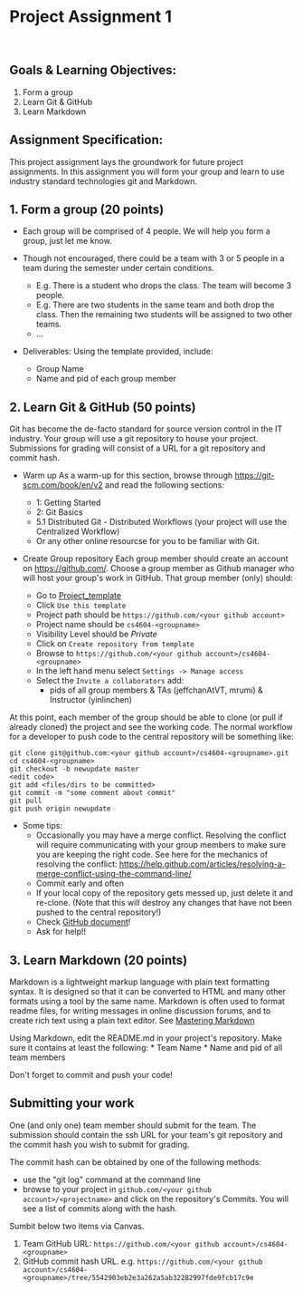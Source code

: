 # Project Assignment 1
 
## Goals & Learning Objectives:
1.	Form a group
2.	Learn Git & GitHub
3.	Learn Markdown

## Assignment Specification:
This project assignment lays the groundwork for future project assignments. In this assignment you will form your group and learn to use industry standard technologies git and Markdown.

## 1. Form a group (20 points)

* Each group will be comprised of 4 people. We will help you form a group, just let me know. 
* Though not encouraged, there could be a team with 3 or 5 people in a team during the semester under certain conditions.
    * E.g. There is a student who drops the class. The team will become 3 people. 
    * E.g. There are two students in the same team and both drop the class. Then the remaining two students will be assigned to two other teams.
    * ...

* Deliverables: 
    Using the template provided, include:
    * Group Name
    * Name and pid of each group member

## 2. Learn Git & GitHub (50 points)
Git has become the de-facto standard for source version control in the IT industry. Your group will use a git repository to house your project. Submissions for grading will consist of a URL for a git repository and commit hash.

* Warm up
As a warm-up for this section, browse through https://git-scm.com/book/en/v2 and read the following sections:
    * 1: Getting Started 
    * 2: Git Basics
    * 5.1 Distributed Git - Distributed Workflows (your project will use the Centralized Workflow)
    * Or any other online resourcse for you to be familiar with Git. 

* Create Group repository
Each group member should create an account on https://github.com/. 
Choose a group member as Github manager who will host your group's work in GitHub. That group member (only) should:
    * Go to [Project_template](https://github.com/VTCourses/Project_template) 
    * Click `Use this template`
    * Project path should be `https://github.com/<your github account>`
    * Project name should be `cs4604-<groupname>`
    * Visibility Level should be *Private* 
    * Click on `Create repository from template`
    * Browse to `https://github.com/<your github account>/cs4604-<groupname>`
    * In the left hand menu select `Settings -> Manage access` 
    * Select the `Invite a collaborators` add:
        * pids of all group members & TAs (jeffchanAtVT, mrumi) & Instructor (yinlinchen)
        

At this point, each member of the group should be able to clone (or pull if already cloned) the project and see the working code. The normal workflow for a developer to push code to the central repository will be something like:

```
git clone git@github.com:<your github account>/cs4604-<groupname>.git
cd cs4604-<groupname>
git checkout -b newupdate master
<edit code>
git add <files/dirs to be committed>
git commit -m "some comment about commit"
git pull
git push origin newupdate
```

* Some tips:
    * Occasionally you may have a merge conflict. Resolving the conflict will require communicating with your group members to make sure you are keeping the right code. See here for the mechanics of resolving the conflict: https://help.github.com/articles/resolving-a-merge-conflict-using-the-command-line/
    * Commit early and often
    * If your local copy of the repository gets messed up, just delete it and re-clone. (Note that this will destroy any changes that have not been pushed to the central repository!)
    * Check [GitHub document](https://docs.github.com/en)!
    * Ask for help!!

## 3. Learn Markdown (20 points)

Markdown is a lightweight markup language with plain text formatting syntax. It is designed so that it can be converted to HTML and many other formats using a tool by the same name. Markdown is often used to format readme files, for writing messages in online discussion forums, and to create rich text using a plain text editor. See [Mastering Markdown](https://guides.github.com/features/mastering-markdown/)

Using Markdown, edit the README.md in your project's repository. Make sure it contains at least the following:
    * Team Name
    * Name and pid of all team members

Don't forget to commit and push your code!

## Submitting your work
One (and only one) team member should submit for the team. The submission should contain the ssh URL for your team's git repository and the commit hash you wish to submit for grading.

The commit hash can be obtained by one of the following methods:
* use the "git log" command at the command line
* browse to your project in `github.com/<your github account>/<projectname>` and click on the repository's Commits.  You will see a list of commits along with the hash. 

Sumbit below two items via Canvas.
1. Team GitHub URL: `https://github.com/<your github account>/cs4604-<groupname>`
2. GitHub commit hash URL. e.g. `https://github.com/<your github account>/cs4604-<groupname>/tree/5542903eb2e3a262a5ab32282997fde9fcb17c9e`